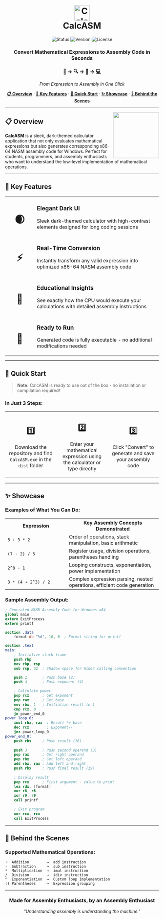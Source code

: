 <h1 align="center">
  <img src="icon.ico" alt="CalcASM Icon" height="50"> 
  <br>CalcASM
</h1>

<p align="center">
  <img src="https://img.shields.io/badge/Status-Stable-green" alt="Status">
  <img src="https://img.shields.io/badge/Version-1.0-blue" alt="Version">
  <img src="https://img.shields.io/badge/License-MIT-orange" alt="License">
</p>

<div align="center">
  <h3>
    <strong>Convert Mathematical Expressions to Assembly Code in Seconds</strong>
  </h3>
  <h3>🔢 → 🔍 → 📝 → 💻</h3>
  <p><em>From Expression to Assembly in One Click</em></p>
</div>

<p align="center">
  <a href="#-overview"><b>📋 Overview</b></a> ·
  <a href="#-key-features"><b>🌟 Key Features</b></a> ·
  <a href="#-quick-start"><b>🚀 Quick Start</b></a> ·
  <a href="#-showcase"><b>✨ Showcase</b></a> ·
  <a href="#-behind-the-scenes"><b>🔬 Behind the Scenes</b></a>
</p>

<hr>

<img align="right" src="icon.ico" width="150">

## 📋 Overview
**CalcASM** is a sleek, dark-themed calculator application that not only evaluates mathematical expressions but also generates corresponding x86-64 NASM assembly code for Windows. Perfect for students, programmers, and assembly enthusiasts who want to understand the low-level implementation of mathematical operations.

<hr>

## 🌟 Key Features

<table>
  <tr>
    <td width="80" align="center">
      <h1>🌒</h1>
    </td>
    <td>
      <h3>Elegant Dark UI</h3>
      <p>Sleek dark-themed calculator with high-contrast elements designed for long coding sessions</p>
    </td>
  </tr>
  <tr>
    <td width="80" align="center">
      <h1>⚡</h1>
    </td>
    <td>
      <h3>Real-Time Conversion</h3>
      <p>Instantly transform any valid expression into optimized x86-64 NASM assembly code</p>
    </td>
  </tr>
  <tr>
    <td width="80" align="center">
      <h1>🧠</h1>
    </td>
    <td>
      <h3>Educational Insights</h3>
      <p>See exactly how the CPU would execute your calculations with detailed assembly instructions</p>
    </td>
  </tr>
  <tr>
    <td width="80" align="center">
      <h1>🔌</h1>
    </td>
    <td>
      <h3>Ready to Run</h3>
      <p>Generated code is fully executable - no additional modifications needed</p>
    </td>
  </tr>
</table>

<hr>

## 🚀 Quick Start

> **Note:** CalcASM is ready to use out of the box - no installation or compilation required!

### In Just 3 Steps:

<div align="center">
  <table>
    <tr>
      <td align="center" width="33%">
        <h2>1️⃣</h2>
        <p>Download the repository and find <code>CalcASM.exe</code> in the <code>dist</code> folder</p>
      </td>
      <td align="center" width="33%">
        <h2>2️⃣</h2>
        <p>Enter your mathematical expression using the calculator or type directly</p>
      </td>
      <td align="center" width="33%">
        <h2>3️⃣</h2>
        <p>Click "Convert" to generate and save your assembly code</p>
      </td>
    </tr>
  </table>
</div>

<hr>

## ✨ Showcase

### Examples of What You Can Do:

<table>
  <tr>
    <th width="40%">Expression</th>
    <th width="60%">Key Assembly Concepts Demonstrated</th>
  </tr>
  <tr>
    <td><code>5 + 3 * 2</code></td>
    <td>Order of operations, stack manipulation, basic arithmetic</td>
  </tr>
  <tr>
    <td><code>(7 - 2) / 5</code></td>
    <td>Register usage, division operations, parentheses handling</td>
  </tr>
  <tr>
    <td><code>2^8 - 1</code></td>
    <td>Looping constructs, exponentiation, power implementation</td>
  </tr>
  <tr>
    <td><code>3 * (4 + 2^3) / 2</code></td>
    <td>Complex expression parsing, nested operations, efficient code generation</td>
  </tr>
</table>

### Sample Assembly Output:

```nasm
; Generated NASM Assembly Code for Windows x64
global main
extern ExitProcess
extern printf

section .data
    format db "%d", 10, 0  ; Format string for printf

section .text
main:
    ; Initialize stack frame
    push rbp
    mov rbp, rsp
    sub rsp, 32  ; Shadow space for Win64 calling convention

    push 2       ; Push base (2)
    push 4       ; Push exponent (4)
    
    ; Calculate power
    pop rcx      ; Get exponent
    pop rax      ; Get base
    mov rbx, 1   ; Initialize result to 1
    cmp rcx, 0
    je power_end_0
power_loop_0:
    imul rbx, rax  ; Result *= base
    dec rcx        ; Exponent--
    jnz power_loop_0
power_end_0:
    push rbx     ; Push result (16)
    
    push 3       ; Push second operand (3)
    pop rax      ; Get right operand
    pop rbx      ; Get left operand
    add rbx, rax ; Add left and right
    push rbx     ; Push final result (19)
    
    ; Display result
    pop rcx      ; First argument - value to print
    lea rdx, [format]
    xor r8, r8
    xor r9, r9
    call printf
    
    ; Exit program
    xor rcx, rcx
    call ExitProcess
```

<hr>

## 🔬 Behind the Scenes

### Supported Mathematical Operations:

```
+  Addition        →  add instruction
-  Subtraction     →  sub instruction
*  Multiplication  →  imul instruction
/  Division        →  idiv instruction
^  Exponentiation  →  Custom loop implementation
() Parentheses     →  Expression grouping
```

<hr>

<div align="center">
  <h3>Made for Assembly Enthusiasts, by an Assembly Enthusiast</h3>
  <p><em>"Understanding assembly is understanding the machine."</em></p>
</div>
